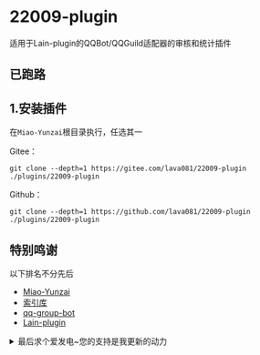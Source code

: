 # 22009-plugin
适用于Lain-plugin的QQBot/QQGuild适配器的审核和统计插件

## 已跑路

## 1.安装插件

在`Miao-Yunzai`根目录执行，任选其一

Gitee：
```
git clone --depth=1 https://gitee.com/lava081/22009-plugin ./plugins/22009-plugin
```

Github：
```
git clone --depth=1 https://github.com/lava081/22009-plugin ./plugins/22009-plugin
```

## 特别鸣谢

以下排名不分先后

- [Miao-Yunzai](https://github.com/yoimiya-kokomi/Miao-Yunzai)
- [索引库](https://github.com/yhArcadia/Yunzai-Bot-plugins-index)
- [qq-group-bot](https://github.com/lc-cn/qq-group-bot)
- [Lain-plugin](https://github.com/Zyy955/Lain-plugin)

<details><summary>最后求个爱发电~您的支持是我更新的动力</summary>

![爱发电](https://shp.qpic.cn/collector/1902688707/4df703e1-aa6a-4690-b48a-eb5bb3b581d6/0)
[爱发电](https://afdian.net/a/lava081)

</details>
